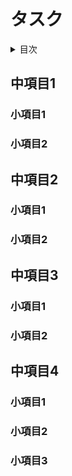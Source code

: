 # タスク

<!-- START doctoc generated TOC please keep comment here to allow auto update -->
<!-- DON'T EDIT THIS SECTION, INSTEAD RE-RUN doctoc TO UPDATE -->
<details>
<summary>目次</summary>

- [中項目1](#%E4%B8%AD%E9%A0%85%E7%9B%AE1)
  - [小項目1](#%E5%B0%8F%E9%A0%85%E7%9B%AE1)
  - [小項目2](#%E5%B0%8F%E9%A0%85%E7%9B%AE2)
- [中項目2](#%E4%B8%AD%E9%A0%85%E7%9B%AE2)
  - [小項目1](#%E5%B0%8F%E9%A0%85%E7%9B%AE1-1)
  - [小項目2](#%E5%B0%8F%E9%A0%85%E7%9B%AE2-1)
- [中項目3](#%E4%B8%AD%E9%A0%85%E7%9B%AE3)
  - [小項目1](#%E5%B0%8F%E9%A0%85%E7%9B%AE1-2)
  - [小項目2](#%E5%B0%8F%E9%A0%85%E7%9B%AE2-2)
- [中項目4](#%E4%B8%AD%E9%A0%85%E7%9B%AE4)
  - [小項目1](#%E5%B0%8F%E9%A0%85%E7%9B%AE1-3)
  - [小項目2](#%E5%B0%8F%E9%A0%85%E7%9B%AE2-3)
  - [小項目3](#%E5%B0%8F%E9%A0%85%E7%9B%AE3)

</details>
<!-- END doctoc generated TOC please keep comment here to allow auto update -->

## 中項目1
### 小項目1
### 小項目2

## 中項目2
### 小項目1
### 小項目2

## 中項目3
### 小項目1
### 小項目2

## 中項目4
### 小項目1
### 小項目2
### 小項目3